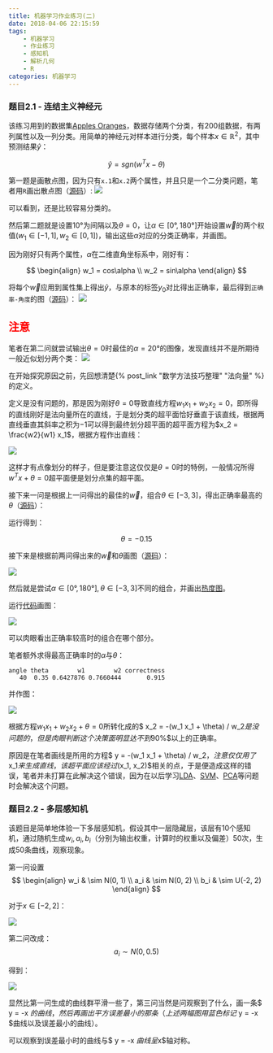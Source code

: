 ```yaml
---
title: 机器学习作业练习(二)
date: 2018-04-06 22:15:59
tags:
	- 机器学习
	- 作业练习
	- 感知机
	- 解析几何
	- R
categories:	机器学习
---
```


### 题目2.1 - 连结主义神经元

该练习用到的数据集[Apples Oranges](https://raw.githubusercontent.com/CFWLoader/supreme-bassoon/master/MachineIntelligence/datasets/applesOranges.csv)，数据存储两个分类，有200组数据，有两列属性以及一列分类。用简单的神经元对样本进行分类，每个样本$x\in \mathbb{R}^2$，其中预测结果$\hat{y}$：

$$
\hat{y} = sgn(w^T x - \theta)
$$

第一题是画散点图，因为只有`x.1`和`x.2`两个属性，并且只是一个二分类问题，笔者用`R`画出散点图（[源码](https://github.com/CFWLoader/supreme-bassoon/blob/master/MachineIntelligence/e2/e2-1a.R)）:
![](机器学习作业练习-二/e2-1a.png)

可以看到，还是比较容易分类的。

然后第二题就是设置10°为间隔以及$\theta = 0$，让$\alpha\in [0°, 180°]$开始设置$\vec{w}$的两个权值$(w_1\in [-1,1], w_2\in [0, 1])$，输出这些$\alpha$对应的分类正确率，并画图。

因为刚好只有两个属性，$\alpha$在二维直角坐标系中，刚好有：

$$
\begin{align}
w_1 = cos\alpha \\
w_2 = sin\alpha
\end{align}
$$

将每个$\vec{w}$应用到属性集上得出$\hat{y}$，与原本的标签$y_0$对比得出正确率，最后得到`正确率-角度`的图（[源码](https://github.com/CFWLoader/supreme-bassoon/blob/master/MachineIntelligence/e2/e2-1b.R)）：
![](机器学习作业练习-二/e2-1b_cor-angle.png)

## <font color="red">注意</font>

笔者在第二问就尝试输出$\theta = 0$时最佳的$\alpha=20°$的图像，发现直线并不是所期待一般近似划分两个类：
![](机器学习作业练习-二/e2-1b_wrg.png)

在开始探究原因之前，先回想清楚{% post_link "数学方法技巧整理" "法向量" %}的定义。

定义是没有问题的，那是因为刚好$\theta = 0$导致直线方程$w_1 x_1 + w_2 x_2 = 0$，即所得的直线刚好是法向量所在的直线，于是划分类的超平面恰好垂直于该直线，根据两直线垂直其斜率之积为$-1$可以得到最终划分超平面的超平面方程为$x_2 = \frac{w2}{w1} x_1$，根据方程作出直线：

![](机器学习作业练习-二/e2-1b.png)

这样才有点像划分的样子，但是要注意这仅仅是$\theta = 0$时的特例，一般情况所得$w^T x + \theta = 0$超平面便是划分点集的超平面。

接下来一问是根据上一问得出的最佳的$\vec{w}$，组合$\theta\in [-3,3]$，得出正确率最高的$\theta$（[源码](https://github.com/CFWLoader/supreme-bassoon/blob/master/MachineIntelligence/e2/e2-1c.R)）：

运行得到：

$$
\theta = -0.15
$$

接下来是根据前两问得出来的$\vec{w}$和$\theta$画图（[源码](https://github.com/CFWLoader/supreme-bassoon/blob/master/MachineIntelligence/e2/e2-1d.R)）：

![](机器学习作业练习-二/e2-1d.png)

然后就是尝试$\alpha\in [0°, 180°], \theta\in[-3,3]$不同的组合，并画出[热度图](https://en.wikipedia.org/wiki/Heat_map)。

运行[代码](https://github.com/CFWLoader/supreme-bassoon/blob/master/MachineIntelligence/e2/e2-1e.R)画图：

![](机器学习作业练习-二/e2-1e-heatmap.png)

可以肉眼看出正确率较高时的组合在哪个部分。

笔者额外求得最高正确率时的$\alpha$与$\theta$：

``` text
angle theta        w1        w2 correctness
   40  0.35 0.6427876 0.7660444       0.915
```

并作图：

![](机器学习作业练习-二/e2-1e.png)

根据方程$w_1 x_1 + w_2 x_2 + \theta = 0$所转化成的$ x_2 = -(w_1 x_1 + \theta) / w_2$是没问题的，但是肉眼判断这个决策面明显达不到$90\%$以上的正确率。

原因是在笔者画线是所用的方程$ y = -(w_1 x_1 + \theta) / w_2$，注意仅仅用了$x_1$来生成直线，该超平面应该经过$(x_1, x_2)$相关的点，于是便造成这样的错误，笔者并未打算在此解决这个错误，因为在以后学习[LDA](https://en.wikipedia.org/wiki/Linear_discriminant_analysis)、[SVM](https://en.wikipedia.org/wiki/Support_vector_machine)、[PCA](https://en.wikipedia.org/wiki/Principal_component_analysis)等问题时会解决这个问题。

### 题目2.2 - 多层感知机

该题目是简单地体验一下多层感知机，假设其中一层隐藏层，该层有10个感知机，通过随机生成$w_i, a_i, b_i$（分别为输出权重，计算时的权重以及偏差）50次，生成50条曲线，观察现象。

第一问设置
$$
\begin{align}
w_i & \sim N(0, 1) \\
a_i & \sim N(0, 2) \\
b_i & \sim U(-2, 2)
\end{align}
$$

对于$x\in [-2, 2]$：

![](机器学习作业练习-二/e2-2a.png)

第二问改成：
$$
a_i \sim N(0, 0.5)
$$

得到：

![](机器学习作业练习-二/e2-2b.png)

显然比第一问生成的曲线群平滑一些了，第三问当然是问观察到了什么，画一条$ y = -x $的曲线，然后再画出平方误差最小的那条（上述两幅图用蓝色标记$ y = -x $曲线以及误差最小的曲线）。

可以观察到误差最小时的曲线与$ y = -x $曲线呈$x$轴对称。